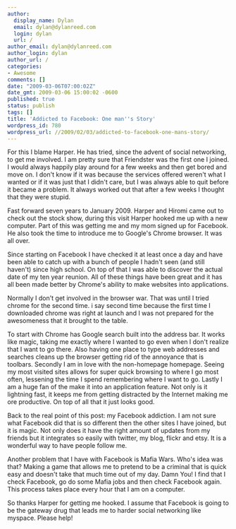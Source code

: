 ```yaml
---
author:
  display_name: Dylan
  email: dylan@dylanreed.com
  login: dylan
  url: /
author_email: dylan@dylanreed.com
author_login: dylan
author_url: /
categories:
- Awesome
comments: []
date: "2009-03-06T07:00:02Z"
date_gmt: 2009-03-06 15:00:02 -0600
published: true
status: publish
tags: []
title: 'Addicted to Facebook: One man''s Story'
wordpress_id: 780
wordpress_url: //2009/02/03/addicted-to-facebook-one-mans-story/
---
```


For this I blame Harper. He has tried, since the advent of social networking, to get me involved. I am pretty sure that Friendster was the first one I joined. I would always happily play around for a few weeks and then get bored and move on. I don't know if it was because the services offered weren't what I wanted or if it was just that I didn't care, but I was always able to quit before it became a problem. It always worked out that after a few weeks I thought that they were stupid. 

Fast forward seven years to January 2009. Harper and Hiromi came out to check out the stock show, during this visit Harper hooked me up with a new computer. Part of this was getting me and my mom signed up for Facebook. He also took the time to introduce me to Google's Chrome browser. It was all over. 

Since starting on Facebook I have checked it at least once a day and have been able to catch up with a bunch of people I hadn't seen (and still haven't) since high school. On top of that I was able to discover the actual date of my ten year reunion. All of these things have been great and it has all been made better by Chrome's ability to make websites into applications.

Normally I don't get involved in the browser war. That was until I tried chrome for the second time. i say second time because the first time I downloaded chrome was right at launch and I was not prepared for the awesomeness that it brought to the table. 

To start with Chrome has Google search built into the address bar. It works like magic, taking me exactly where I wanted to go even when I don't realize that I want to go there. Also having one place to type web addresses and searches cleans up the browser getting rid of the annoyance that is toolbars. Secondly I am in love with the non-homepage homepage. Seeing my most visited sites allows for super quick browsing to where I go most often, lessening the time I spend remembering where I want to go. Lastly I am a huge fan of the make it into an application feature. Not only is it lightning fast, it keeps me from getting distracted by the Internet making me ore productive. On top of all that it just looks good.

Back to the real point of this post: my Facebook addiction. I am not sure what Facebook did that is so different then the other sites I have joined, but it is magic. Not only does it have the right amount of updates from my friends but it integrates so easily with twitter, my blog, flickr and etsy. It is a wonderful way to have people follow me.

Another problem that I have with Facebook is Mafia Wars. Who's idea was that? Making a game that allows me to pretend to be a criminal that is quick easy and doesn't take that much time out of my day. Damn You! I find that I check Facebook, go do some Mafia jobs and then check Facebook again. This process takes place every hour that I am on a computer. 

So thanks Harper for getting me hooked. I assume that Facebook is going to be the gateway drug that leads me to harder social networking like myspace. Please help!
